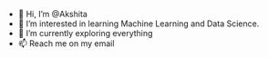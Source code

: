 - 👋 Hi, I’m @Akshita
- 👀 I’m interested in learning Machine Learning and Data Science.
- 🌱 I’m currently exploring everything
- 📫 Reach me on my email

<!---
AkshitaMittal08/AkshitaMittal08 is a ✨ special ✨ repository because its `README.md` (this file) appears on your GitHub profile.
You can click the Preview link to take a look at your changes.
--->
